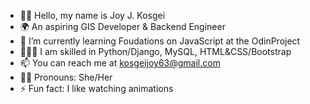 - 👋🏾 Hello, my name is Joy J. Kosgei
- 🌍 An aspiring GIS Developer & Backend Engineer
- 🌱 I’m currently learning Foudations on JavaScript at the OdinProject
- 👩🏾‍💻 I am skilled in Python/Django, MySQL, HTML&CSS/Bootstrap
- 📫 You can reach me at kosgeijoy63@gmail.com
- 👸🏾 Pronouns: She/Her
- ⚡ Fun fact: I like watching animations

<!---
Joychema/Joychema is a ✨ special ✨ repository because its `README.md` (this file) appears on your GitHub profile.
You can click the Preview link to take a look at your changes.
--->
